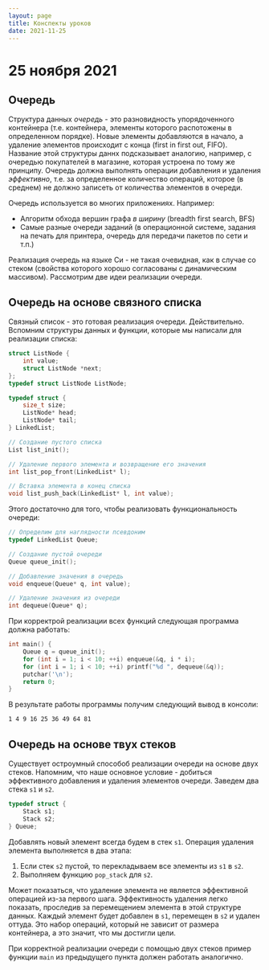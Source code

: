 ```yaml
---
layout: page
title: Конспекты уроков
date: 2021-11-25
---
```


# 25 ноября 2021

## Очередь

Структура данных *очередь* - это разновидность упорядоченного контейнера (т.е. контейнера, элементы которого распотожены в определенном порядке). Новые элементы добавляются в начало, а удаление элементов происходит с конца (first in first out, FIFO). Название этой структуры даннх подсказывает аналогию, например, с очередью покупателей в магазине, которая устроена по тому же принципу. Очередь должна выполнять операции добавления и удаления *эффективно*, т.е. за определенное количество операций, которое (в среднем) не должно записеть от количества элементов в очереди.

Очередь используется во многих приложениях. Например:

* Алгоритм обхода вершин графа *в ширину* (breadth first search, BFS)
* Самые разные очереди заданий (в операционной системе, задания на печать для принтера, очередь для передачи пакетов по сети и т.п.)

Реализация очередь на языке Си - не такая очевидная, как в случае со стеком (свойства которого хорошо согласованы с динамическим массивом). Рассмотрим две идеи реализации очереди.

## Очередь на основе связного списка

Связный список - это готовая реализация очереди. Действительно. Вспомним структуры данных и функции, которые мы написали для реализации списка:

```c
struct ListNode {
    int value;
    struct ListNode *next;
};
typedef struct ListNode ListNode;
```

```c
typedef struct {
    size_t size;
    ListNode* head;
    ListNode* tail;
} LinkedList;
```

```c
// Создание пустого списка
List list_init();
```

```c
// Удаление первого элемента и возвращение его значения
int list_pop_front(LinkedList* l);
```

```c
// Вставка элемента в конец списка
void list_push_back(LinkedList* l, int value);
```

Этого достаточно для того, чтобы реализовать функциональность очереди:

```c
// Определим для наглядности псевдоним
typedef LinkedList Queue;
```

```c
// Создание пустой очереди
Queue queue_init();
```

```c
// Добавление значения в очередь
void enqueue(Queue* q, int value);
```

```c
// Удаление значения из очереди
int dequeue(Queue* q);
```

При корректрой реализации всех функций следующая программа должна работать:

```c
int main() {
    Queue q = queue_init();
    for (int i = 1; i < 10; ++i) enqueue(&q, i * i);
    for (int i = 1; i < 10; ++i) printf("%d ", dequeue(&q));
    putchar('\n');
    return 0;
}
```

В результате работы программы получим следующий вывод в консоли:

```bash
1 4 9 16 25 36 49 64 81
```

## Очередь на основе твух стеков

Существует остроумный способоб реализации очереди на основе двух стеков. Напомним, что наше основное условие - добиться эффективного добавления и удаления элементов очереди. Заведем два стека `s1` и `s2`.

```c
typedef struct {
    Stack s1;
    Stack s2;
} Queue;
```

Добавлять новый элемент всегда будем в стек `s1`. Операция удаления элемента выполняется в два этапа:

1. Если стек `s2` пустой, то перекладываем все элементы из `s1` в `s2`.
2. Выполняем функцию `pop_stack` для `s2`.

Может показаться, что удаление элемента не является эффективной операцией из-за первого шага. Эффективность удаления легко показать, проследив за перемещением элемента в этой структуре данных. Каждый элемент будет добавлен в `s1`, перемещен в `s2` и удален оттуда. Это набор операций, который не зависит от размера контейнера, а это значит, что мы достигли цели.

При корректной реализации очереди с помощью двух стеков пример функции `main` из предыдущего пункта должен работать аналогично.
